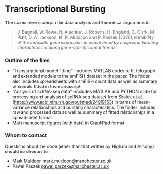 # Transcriptional Bursting #

The codes here underpin the data analysis and theoretical arguments in

>J. Bagnall, W. Rowe, N. Alachkar, J. Roberts, H. England, C. Clark, M Platt, D. A .Jackson, M. R. Muldoon and P. Paszek (2020),*Variability of the inducible gene expression is constrained by reciprocal bursting characteristics along gene-specific linear trends.*


### Outline of the files ###


* “Transcriptional model fitting”- includes MATLAB codes to fit telegraph and extended models to the smFISH dataset in the paper. The folder also includes spreadsheets with smFISH count data as well as summary of models fitted in the manuscript.
* “Analysis of scRNA-seq data” -includes MATLAB and PYTHON code for processing and analysis of scRNA-seq dataset from Shalek et al. (https://www.ncbi.nlm.nih.gov/pubmed/24919153) in terms of mean-variance relationships and bursting characteristics. The folder includes raw and processed data as well as summary of fitted relationships in a spreadsheet format.
* Main manuscript figures (with data) in GraphPad format 

### Whom to contact ###
Questions about the code (other than that written by Higham and Almohy) should be directed to 

* Mark Muldoon [mark.muldoon@manchester.ac.uk](mailto:mark.muldoon@manchester.ac.uk)
* Pawel Paszek [pawel.paszek@manchester.ac.uk](mailto:pawel.paszek@manchester.ac.uk)

